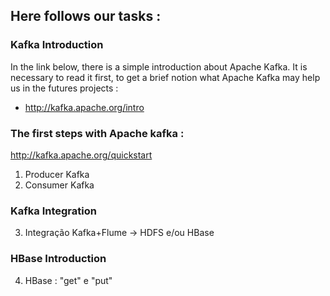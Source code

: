 ## Here follows our tasks :
### Kafka Introduction
In the link below, there is a simple introduction about Apache Kafka. It is necessary to read it first, to get a brief notion what Apache Kafka may help us in the futures projects : 
* http://kafka.apache.org/intro

### The first steps with Apache kafka :
http://kafka.apache.org/quickstart

1. Producer Kafka
 2. Consumer Kafka
### Kafka Integration 
 3. Integração Kafka+Flume -> HDFS e/ou HBase
### HBase Introduction 
 4. HBase : "get" e "put"  
